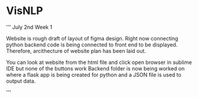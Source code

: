 # VisNLP

'''
July 2nd Week 1

Website is rough draft of layout of figma design. Right now connecting python backend code is
being connected to front end to be displayed. Therefore, arcithecture of website plan has been laid out. 

You can look at website from the html file and click open browser in sublime IDE but none of the buttons work
Backend folder is now being worked on where a flask app is being created for python and a JSON file is used to
output data.



'''